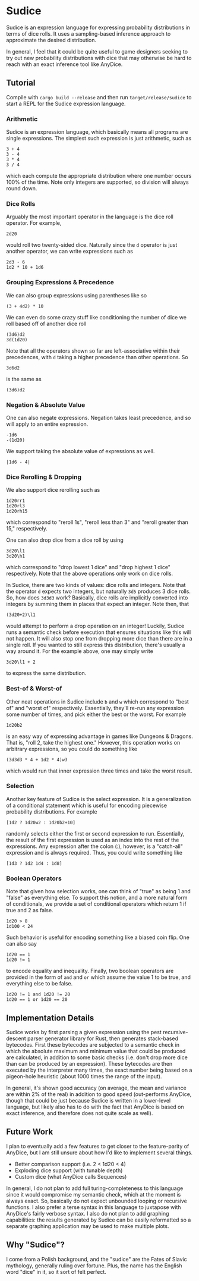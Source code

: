 # Sudice

Sudice is an expression language for expressing probability distributions in
terms of dice rolls. It uses a sampling-based inference approach to approximate
the desired distribution.

In general, I feel that it could be quite useful to game designers seeking to
try out new probability distributions with dice that may otherwise be hard to
reach with an exact inference tool like AnyDice.

## Tutorial

Compile with `cargo build --release` and then run `target/release/sudice` to 
start a REPL for the Sudice expression language.

### Arithmetic

Sudice is an expression language, which basically means all programs are single
expressions. The simplest such expression is just arithmetic, such as

```
3 + 4
3 - 4
3 * 4
3 / 4
```

which each compute the appropriate distribution where one number occurs 100% of
the time. Note only integers are supported, so division will always round down.

### Dice Rolls

Arguably the most important operator in the language is the dice roll operator.
For example,

```
2d20
```

would roll two twenty-sided dice. Naturally since the `d` operator is just
another operator, we can write expressions such as

```
2d3 - 6
1d2 * 10 + 1d6
```

### Grouping Expressions & Precedence

We can also group expressions using parentheses like so

```
(3 + 4d2) * 10
```

We can even do some crazy stuff like conditioning the number of dice we roll
based off of another dice roll

```
(3d6)d2
3d(1d20)
```

Note that all the operators shown so far are left-associative within their
precedences, with `d` taking a higher precedence than other operations. So

```
3d6d2
```

is the same as

```
(3d6)d2
```

### Negation & Absolute Value

One can also negate expressions. Negation takes least precedence, and so will
apply to an entire expression.

```
-1d6
-(1d20)
```

We support taking the absolute value of expressions as well.

```
|1d6 - 4|
```

### Dice Rerolling & Dropping

We also support dice rerolling such as

```
1d20rr1
1d20rl3
1d20rh15
```

which correspond to "reroll 1s", "reroll less than 3" and "reroll greater
than 15," respectively.

One can also drop dice from a dice roll by using

```
3d20\l1
3d20\h1
```

which correspond to "drop lowest 1 dice" and "drop highest 1 dice"
respectively. Note that the above operations only work on dice rolls.

In Sudice, there are two kinds of values: dice rolls and integers. Note
that the operator `d` expects two integers, but naturally `3d5` produces
3 dice rolls. So, how does `3d3d3` work? Basically, dice rolls are
implicitly converted into integers by summing them in places that expect
an integer. Note then, that

```
(3d20+2)\l1
```

would attempt to perform a drop operation on an integer! Luckily, Sudice
runs a semantic check before execution that ensures situations like this
will not happen. It will also stop one from dropping more dice than there
are in a single roll. If you wanted to still express this distribution,
there's usually a way around it. For the example above, one may simply write

```
3d20\l1 + 2
```

to express the same distribution.

### Best-of & Worst-of

Other neat operations in Sudice include `b` and `w` which correspond to
"best of" and "worst of" respectively. Essentially, they'll re-run any
expression some number of times, and pick either the best or the worst. For
example

```
1d20b2
```

is an easy way of expressing advantage in games like Dungeons & Dragons. That
is, "roll 2, take the highest one." However, this operation works on arbitrary
expressions, so you could do something like

```
(3d3d3 * 4 + 1d2 * 4)w3
```

which would run that inner expression three times and take the worst result.

### Selection

Another key feature of Sudice is the select expression. It is a generalization
of a conditional statement which is useful for encoding piecewise probability
distributions. For example

```
[1d2 ? 1d20w2 : 1d20b2+10]
```

randomly selects either the first or second expression to run. Essentially, the
result of the first expression is used as an index into the rest of the
expressions. Any expression after the colon (:), however, is a "catch-all" 
expression and is always required. Thus, you could write something like

```
[1d3 ? 1d2 1d4 : 1d8]
```

### Boolean Operators

Note that given how selection works, one can think of "true" as being 1 and
"false" as everything else. To support this notion, and a more natural form of
conditionals, we provide a set of conditional operators which return 1 if true 
and 2 as false.

```
1d20 > 8
1d100 < 24
```

Such behavior is useful for encoding something like a biased coin flip. One can
also say

```
1d20 == 1
1d20 != 1
```

to encode equality and inequality. Finally, two boolean operators are provided in
the form of `and` and `or` which assume the value 1 to be true, and everything
else to be false.

```
1d20 != 1 and 1d20 != 20
1d20 == 1 or 1d20 == 20
```

## Implementation Details

Sudice works by first parsing a given expression using the pest
recursive-descent parser generator library for Rust, then generates
stack-based bytecodes. First these bytecodes are subjected to a semantic
check in which the absolute maximum and minimum value that could be produced
are calculated, in addition to some basic checks (i.e. don't drop more dice
than can be produced by an expression). These bytecodes are then executed by 
the interpreter many times, the exact number being based on a pigeon-hole 
heuristic (about 1000 times the range of the input).

In general, it's shown good accuracy (on average, the mean and variance are
within 2% of the real) in addition to good speed (out-performs AnyDice,
though that could be just because Sudice is written in a lower-level language,
but likely also has to do with the fact that AnyDice is based on exact
inference, and therefore does not quite scale as well).

## Future Work

I plan to eventually add a few features to get closer to the feature-parity of
AnyDice, but I am still unsure about how I'd like to implement several things.

* Better comparison support (i.e. 2 < 1d20 < 4)
* Exploding dice support (with tunable depth)
* Custom dice (what AnyDice calls Sequences)

In general, I do not plan to add full turing-completeness to this language
since it would compromise my semantic check, which at the moment is always
exact. So, basically do not expect unbounded looping or recursive functions.
I also prefer a terse syntax in this language to juxtapose with AnyDice's
fairly verbose syntax. I also do not plan to add graphing capabilities: the
results generated by Sudice can be easily reformatted so a separate graphing
application may be used to make multiple plots.

## Why "Sudice"?

I come from a Polish background, and the "sudice" are the Fates of Slavic
mythology, generally ruling over fortune. Plus, the name has the English word
"dice" in it, so it sort of felt perfect.
